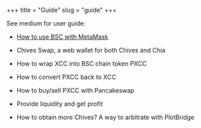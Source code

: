 +++
title = "Guide"
slug = "guide"
+++

See medium for user guide:

- [How to use BSC with MetaMask](/guidesub/guidesub/)

- Chives Swap, a web wallet for both Chives and Chia

- How to wrap XCC into BSC chain token PXCC

- How to convert PXCC back to XCC

- How to buy/sell PXCC with Pancakeswap

- Provide liquidity and get profit

- How to obtain more Chives? A way to arbitrate with PlotBridge
